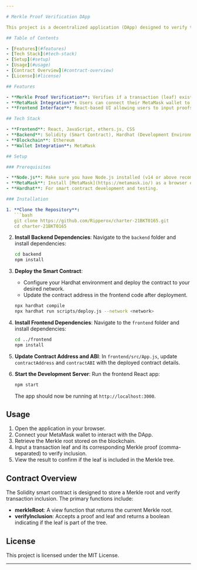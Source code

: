 ```yaml
---

# Merkle Proof Verification DApp

This project is a decentralized application (DApp) designed to verify the inclusion of transactions in a Merkle tree stored on the blockchain. By leveraging smart contracts and a React frontend, users can verify if a specific transaction (represented as a leaf) belongs to a set of transactions (represented by a Merkle root) using Merkle proofs. 

## Table of Contents

- [Features](#features)
- [Tech Stack](#tech-stack)
- [Setup](#setup)
- [Usage](#usage)
- [Contract Overview](#contract-overview)
- [License](#license)

## Features

- **Merkle Proof Verification**: Verifies if a transaction (leaf) exists within a Merkle tree by validating against the Merkle root.
- **MetaMask Integration**: Users can connect their MetaMask wallet to interact with the DApp.
- **Frontend Interface**: React-based UI allowing users to input proofs and transaction details for verification.

## Tech Stack

- **Frontend**: React, JavaScript, ethers.js, CSS
- **Backend**: Solidity (Smart Contract), Hardhat (Development Environment)
- **Blockchain**: Ethereum
- **Wallet Integration**: MetaMask

## Setup

### Prerequisites

- **Node.js**: Make sure you have Node.js installed (v14 or above recommended).
- **MetaMask**: Install [MetaMask](https://metamask.io/) as a browser extension.
- **Hardhat**: For smart contract development and testing.

### Installation

1. **Clone the Repository**:
   ```bash
   git clone https://github.com/Ripperox/charter-21BKT0165.git
   cd charter-21BKT0165
   ```

2. **Install Backend Dependencies**:
   Navigate to the `backend` folder and install dependencies:
   ```bash
   cd backend
   npm install
   ```

3. **Deploy the Smart Contract**:
   - Configure your Hardhat environment and deploy the contract to your desired network.
   - Update the contract address in the frontend code after deployment.
   ```bash
   npx hardhat compile
   npx hardhat run scripts/deploy.js --network <network>
   ```

4. **Install Frontend Dependencies**:
   Navigate to the `frontend` folder and install dependencies:
   ```bash
   cd ../frontend
   npm install
   ```

5. **Update Contract Address and ABI**:
   In `frontend/src/App.js`, update `contractAddress` and `contractABI` with the deployed contract details.

6. **Start the Development Server**:
   Run the frontend React app:
   ```bash
   npm start
   ```

   The app should now be running at `http://localhost:3000`.

## Usage

1. Open the application in your browser.
2. Connect your MetaMask wallet to interact with the DApp.
3. Retrieve the Merkle root stored on the blockchain.
4. Input a transaction leaf and its corresponding Merkle proof (comma-separated) to verify inclusion.
5. View the result to confirm if the leaf is included in the Merkle tree.

## Contract Overview

The Solidity smart contract is designed to store a Merkle root and verify transaction inclusion. The primary functions include:

- **merkleRoot**: A view function that returns the current Merkle root.
- **verifyInclusion**: Accepts a proof and leaf and returns a boolean indicating if the leaf is part of the tree.

## License

This project is licensed under the MIT License.

---
```

